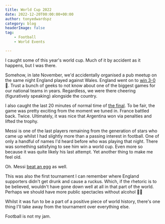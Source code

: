 ```yaml
---
title: World Cup 2022
date: 2022-12-20T00:00:00+00:00
author: tonyedwardspz
category: blog
headerImage: false
tag: 
    - Football
    - World Events

---
```


I caught some of this year's world cup. Much of it by accident as it happens, but I was there.

Somehow, in late November, we'd accidentally organised a pub meetup on the same night England played against Wales. England went on to [win 3-0](https://www.bbc.co.uk/sport/football/63603442) 🎉. Trust a bunch of geeks to not know about one of the biggest games for our national teams in years. Regardless, we were there cheering (figuratively speaking) alongside the country.

I also caught the last 20 minutes of normal time of [the final](https://www.bbc.co.uk/sport/football/63932622). To be fair, the game was pretty exciting from the moment we tuned in. France battled back. Twice. Ultimately, it was nice that Argentina won via penalties and lifted the trophy.

Messi is one of the last players remaining from the generation of stars who came up whilst I had slightly more than a passing interest in football. One of only a handful of names I'd heard before who was playing that night. There was something satisfying to see him win a world cup. Even more so because it was quite likely his last attempt. Yet another thing to make me feel old.

Oh. Messi [beat an egg](https://www.bbc.co.uk/news/technology-64003233) as well.

This was also the first tournament I can remember where England supporters didn't get drunk and cause a ruckus. Which, if the rhetoric is to be believed, wouldn't have gone down well at all in that part of the world. Perhaps we should have more public spectacles without alcohol 🤷‍♀️

Whilst it was fun to be a part of a positive piece of world history, there's one thing I'll take away from the tournament over everything else.

Football is not my jam.
